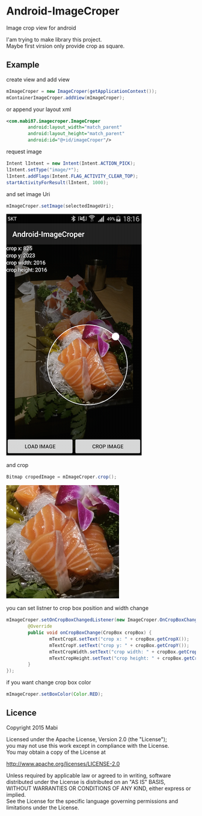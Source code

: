 # Android-ImageCroper
Image crop view for android

I'am trying to make library this project.<br/>
Maybe first virsion only provide crop as square.

## Example

create view and add view
```java
mImageCroper = new ImageCroper(getApplicationContext());
mContainerImageCroper.addView(mImageCroper);
```

or append your layout xml
```xml
<com.mabi87.imagecroper.ImageCroper
        android:layout_width="match_parent"
        android:layout_height="match_parent"
        android:id="@+id/imageCroper"/>
```

request image
```java
Intent lIntent = new Intent(Intent.ACTION_PICK);
lIntent.setType("image/*");
lIntent.addFlags(Intent.FLAG_ACTIVITY_CLEAR_TOP);
startActivityForResult(lIntent, 1000);
```

and set image Uri
```java
mImageCroper.setImage(selectedImageUri);
```

![](./screenshot_02.png)

and crop
```java
Bitmap cropedImage = mImageCroper.crop();
```

![](./result_01.png)

you can set listner to crop box position and width change
```java
mImageCroper.setOnCropBoxChangedListener(new ImageCroper.OnCropBoxChangedListener() {
        @Override
        public void onCropBoxChange(CropBox cropBox) {
                mTextCropX.setText("crop x: " + cropBox.getCropX());
                mTextCropY.setText("crop y: " + cropBox.getCropY());
                mTextCropWidth.setText("crop width: " + cropBox.getCropWidth());
                mTextCropHeight.setText("crop height: " + cropBox.getCropHeight());
        }
});
```

if you want change crop box color
``` java
mImageCroper.setBoxColor(Color.RED);
```


## Licence
Copyright 2015 Mabi

Licensed under the Apache License, Version 2.0 (the "License");<br/>
you may not use this work except in compliance with the License.<br/>
You may obtain a copy of the License at

http://www.apache.org/licenses/LICENSE-2.0

Unless required by applicable law or agreed to in writing, software<br/>
distributed under the License is distributed on an "AS IS" BASIS,<br/>
WITHOUT WARRANTIES OR CONDITIONS OF ANY KIND, either express or implied.<br/>
See the License for the specific language governing permissions and<br/>
limitations under the License.
